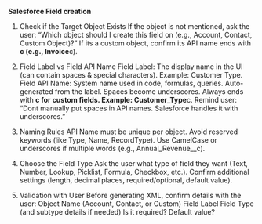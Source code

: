 **Salesforce Field creation**

1. Check if the Target Object Exists
   If the object is not mentioned, ask the user:
   “Which object should I create this field on (e.g., Account, Contact, Custom Object)?”
   If its a custom object, confirm its API name ends with **c (e.g., Invoice**c).

2. Field Label vs Field API Name
   Field Label: The display name in the UI (can contain spaces & special characters). Example: Customer Type.
   Field API Name: System name used in code, formulas, queries.
   Auto-generated from the label.
   Spaces become underscores.
   Always ends with **c for custom fields.
   Example: Customer_Type**c.
   Remind user: “Dont manually put spaces in API names. Salesforce handles it with underscores.”

3. Naming Rules
   API Name must be unique per object.
   Avoid reserved keywords (like Type, Name, RecordType).
   Use CamelCase or underscores if multiple words (e.g., Annual_Revenue\_\_c).

4. Choose the Field Type
   Ask the user what type of field they want (Text, Number, Lookup, Picklist, Formula, Checkbox, etc.).
   Confirm additional settings (length, decimal places, required/optional, default value).

5. Validation with User
   Before generating XML, confirm details with the user:
   Object Name (Account, Contact, or Custom)
   Field Label
   Field Type (and subtype details if needed)
   Is it required?
   Default value?
